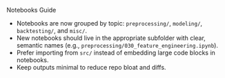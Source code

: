 Notebooks Guide

- Notebooks are now grouped by topic: `preprocessing/`, `modeling/`, `backtesting/`, and `misc/`.
- New notebooks should live in the appropriate subfolder with clear, semantic names (e.g., `preprocessing/030_feature_engineering.ipynb`).
- Prefer importing from `src/` instead of embedding large code blocks in notebooks.
- Keep outputs minimal to reduce repo bloat and diffs.
